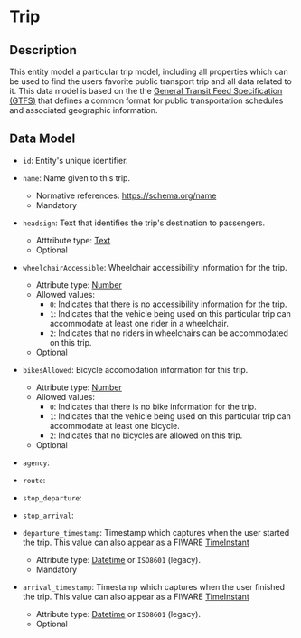 # Trip

## Description

This entity model a particular trip model, including all properties which can be used to find the users favorite public transport trip and all data related to it. This data model is based on the the [General Transit Feed Specification (GTFS)](https://developers.google.com/transit/gtfs/) that defines a common format for public transportation schedules and associated geographic information.

## Data Model

- ```id```: Entity's unique identifier.

- ```name```: Name given to this trip.
	- Normative references: https://schema.org/name
	- Mandatory

- ```headsign```: Text that identifies the trip's destination to passengers.
	- Atttribute type: [Text](https://schema.org/Text)
	- Optional

- ```wheelchairAccessible```: Wheelchair accessibility information for the trip.
	- Attribute type: [Number](https://github.com/schema.org/Number)
	- Allowed values: 
		- ```0```: Indicates that there is no accessibility information for the trip.
		- ```1```: Indicates that the vehicle being used on this particular trip can accommodate at least one rider in a wheelchair.
		- ```2```: Indicates that no riders in wheelchairs can be accommodated on this trip.
	- Optional

- ```bikesAllowed```: Bicycle accomodation information for this trip.
	- Attribute type: [Number](https://github.com/schema.org/Number)
	- Allowed values:
		- ```0```: Indicates that there is no bike information for the trip.
		- ```1```: Indicates that the vehicle being used on this particular trip can accommodate at least one bicycle.
		- ```2```: Indicates that no bicycles are allowed on this trip.
	- Optional

- ```agency```: 

- ```route```:

- ```stop_departure```:

- ```stop_arrival```:

- ```departure_timestamp```: Timestamp which captures when the user started the trip. This value can also appear as a FIWARE [TimeInstant](https://github.com/telefonicaid/iotagent-node-lib/blob/develop/README.md#TimeInstant)
	- Attribute type: [Datetime](http://schema.org/DateTime) or ```ISO8601``` (legacy).
	- Mandatory 


- ```arrival_timestamp```:	Timestamp which captures when the user finished the trip. This value can also appear as a FIWARE [TimeInstant](https://github.com/telefonicaid/iotagent-node-lib/blob/develop/README.md#TimeInstant)
	- Attribute type: [Datetime](http://schema.org/DateTime) or ```ISO8601``` (legacy).
	- Optional 

    